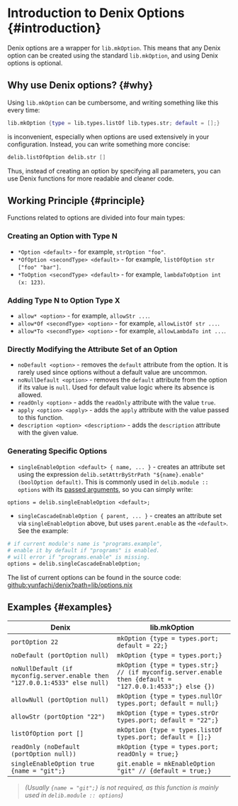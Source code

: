 # Introduction to Denix Options {#introduction}
Denix options are a wrapper for `lib.mkOption`. This means that any Denix option can be created using the standard `lib.mkOption`, and using Denix options is optional.

## Why use Denix options? {#why}
Using `lib.mkOption` can be cumbersome, and writing something like this every time:

```nix
lib.mkOption {type = lib.types.listOf lib.types.str; default = [];}
```

is inconvenient, especially when options are used extensively in your configuration. Instead, you can write something more concise:

```nix
delib.listOfOption delib.str []
```

Thus, instead of creating an option by specifying all parameters, you can use Denix functions for more readable and cleaner code.

## Working Principle {#principle}
Functions related to options are divided into four main types:

### Creating an Option with Type N
- `*Option <default>` - for example, `strOption "foo"`.
- `*OfOption <secondType> <default>` - for example, `listOfOption str ["foo" "bar"]`.
- `*ToOption <secondType> <default>` - for example, `lambdaToOption int (x: 123)`.

### Adding Type N to Option Type X
- `allow* <option>` - for example, `allowStr ...`.
- `allow*Of <secondType> <option>` - for example, `allowListOf str ...`.
- `allow*To <secondType> <option>` - for example, `allowLambdaTo int ...`.

### Directly Modifying the Attribute Set of an Option
- `noDefault <option>` - removes the `default` attribute from the option. It is rarely used since options without a default value are uncommon.
- `noNullDefault <option>` - removes the `default` attribute from the option if its value is `null`. Used for default value logic where its absence is allowed.
- `readOnly <option>` - adds the `readOnly` attribute with the value `true`.
- `apply <option> <apply>` - adds the `apply` attribute with the value passed to this function.
- `description <option> <description>` - adds the `description` attribute with the given value.

### Generating Specific Options
- `singleEnableOption <default> { name, ... }` - creates an attribute set using the expression `delib.setAttrByStrPath "${name}.enable" (boolOption default)`. This is commonly used in `delib.module :: options` with its [passed arguments](/modules/structure#passed-arguments), so you can simply write:

```nix
options = delib.singleEnableOption <default>;
```

- `singleCascadeEnableOption { parent, ... }` - creates an attribute set via `singleEnableOption` above, but uses `parent.enable` as the `<default>`. See the example:

```nix
# if current module's name is "programs.example",
# enable it by default if "programs" is enabled.
# will error if "programs.enable" is missing.
options = delib.singleCascadeEnableOption;
```

The list of current options can be found in the source code: [github:yunfachi/denix?path=lib/options.nix](https://github.com/yunfachi/denix/blob/master/lib/options.nix)

## Examples {#examples}

| Denix                                                                       | lib.mkOption                                                                                             |
|-----------------------------------------------------------------------------|----------------------------------------------------------------------------------------------------------|
| `portOption 22`                                                             | `mkOption {type = types.port; default = 22;}`                                                            |
| `noDefault (portOption null)`                                               | `mkOption {type = types.port;}`                                                                          |
| `noNullDefault (if myconfig.server.enable then "127.0.0.1:4533" else null)` | `mkOption {type = types.str;} // (if myconfig.server.enable then {default = "127.0.0.1:4533";} else {})` |
| `allowNull (portOption null)`                                               | `mkOption {type = types.nullOr types.port; default = null;}`                                             |
| `allowStr (portOption "22")`                                                | `mkOption {type = types.strOr types.port; default = "22";}`                                              |
| `listOfOption port []`                                                      | `mkOption {type = types.listOf types.port; default = [];}`                                               |
| `readOnly (noDefault (portOption null))`                                    | `mkOption {type = types.port; readOnly = true;}`                                                         |
| `singleEnableOption true {name = "git";}`                                   | `git.enable = mkEnableOption "git" // {default = true;}`                                                 |

> *(Usually `{name = "git";}` is not required, as this function is mainly used in `delib.module :: options`)*

